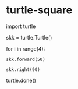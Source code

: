 # turtle-square


import turtle

skk = turtle.Turtle()

for i in range(4):

	skk.forward(50)
	
	skk.right(90)
	
turtle.done()
